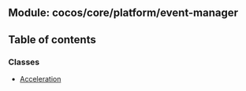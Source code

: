 ## Module: cocos/core/platform/event-manager


<div class="table-of-content">
<h2> Table of contents </h2>


### Classes

- [Acceleration](docs/en/cocos-core-platform-event-manager/Class/Acceleration.md)

</div>
